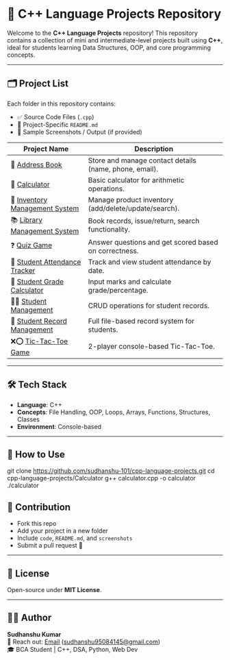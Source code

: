 # 📘 C++ Language Projects Repository

Welcome to the **C++ Language Projects** repository! This repository contains a collection of mini and intermediate-level projects built using **C++**, ideal for students learning Data Structures, OOP, and core programming concepts.

---

## 🗂️ Project List

Each folder in this repository contains:
- ✅ Source Code Files (`.cpp`)
- 📝 Project-Specific `README.md`
- 📸 Sample Screenshots / Output (if provided)

| Project Name | Description |
|--------------|-------------|
| 📓 [Address Book](./Address%20Book) | Store and manage contact details (name, phone, email). |
| 🧮 [Calculator](./Calculator) | Basic calculator for arithmetic operations. |
| 🏪 [Inventory Management System](./Inventory%20Management%20System) | Manage product inventory (add/delete/update/search). |
| 📚 [Library Management System](./Library%20Management%20System) | Book records, issue/return, search functionality. |
| ❓ [Quiz Game](./Quiz) | Answer questions and get scored based on correctness. |
| 📅 [Student Attendance Tracker](./Student%20Attendance%20Tracker%20System) | Track and view student attendance by date. |
| 🧮 [Student Grade Calculator](./Student%20Grade%20Calculator) | Input marks and calculate grade/percentage. |
| 👨‍🎓 [Student Management](./Student%20Management) | CRUD operations for student records. |
| 📑 [Student Record Management](./Student%20Record%20Management%20System) | Full file-based record system for students. |
| ❌⭕ [Tic-Tac-Toe Game](./Tic-Tac-Toe%20Game) | 2-player console-based Tic-Tac-Toe. |

---

## 🛠️ Tech Stack

- **Language**: C++
- **Concepts**: File Handling, OOP, Loops, Arrays, Functions, Structures, Classes
- **Environment**: Console-based

---

## 🧾 How to Use

git clone https://github.com/sudhanshu-101/cpp-language-projects.git
cd cpp-language-projects/Calculator
g++ calculator.cpp -o calculator
./calculator



## 🔖 Contribution

- Fork this repo  
- Add your project in a new folder  
- Include `code`, `README.md`, and `screenshots`  
- Submit a pull request 🚀  

---

## 📄 License

Open-source under **MIT License**.

---

## 🙋‍♂️ Author

**Sudhanshu Kumar**  
📧 Reach out: [Email](sudhanshu95084145@gmail.com) (sudhanshu95084145@gmail.com)  
🎓 BCA Student | C++, DSA, Python, Web Dev
